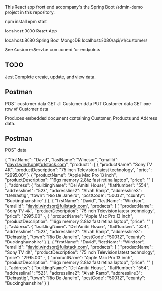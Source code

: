 This React app front end accompany's the Spring Boot /admin-demo project in this repository.


npm install
npm start

localhost:3000 React App

localhost:8080 Spring Boot MongoDB
localhost:8080/api/v1/customers

See CustomerService component for endpoints

TODO
----
Jest
Complete create, update, and view data.


Postman
-------
POST customer data 
GET all Customer data
PUT Customer data
GET one row of Customer data

Produces embedded document containing Customer, Products and Address data.

Postman
-------
POST data

{
    "firstName": "David",
    "lastName": "Windsor",
    "emailId": "david.windsor@fullstack.com",
    "products": [
        {
            "productName": "Sony TV 4K",
            "productDescription": "75 inch Television latest technology",
            "price": "2995.00"
        },
        {
            "productName": "Apple Mac Pro 13 inch",
            "productDescription": "16gb memory 2.8hz fast retina laptop",
            "price": ""
        }
    ],
    "address": {
        "buildingName": "Del Amitri House",
        "flatNumber": "554",
        "addressline1": "523",
        "addressline2": "Alvah Ramp",
        "addressline3": "Dehrastig",
        "town": "Rio De Janeiro",
        "postCode": "50032",
        "county": "Buckinghamshire"
    }
},
{
    "firstName": "David",
    "lastName": "Windsor",
    "emailId": "david.windsor@fullstack.com",
    "products": [
        {
            "productName": "Sony TV 4K",
            "productDescription": "75 inch Television latest technology",
            "price": "2995.00"
        },
        {
            "productName": "Apple Mac Pro 13 inch",
            "productDescription": "16gb memory 2.8hz fast retina laptop",
            "price": ""
        }
    ],
    "address": {
        "buildingName": "Del Amitri House",
        "flatNumber": "554",
        "addressline1": "523",
        "addressline2": "Alvah Ramp",
        "addressline3": "Dehrastig",
        "town": "Rio De Janeiro",
        "postCode": "50032",
        "county": "Buckinghamshire"
    }
},
{
    "firstName": "David",
    "lastName": "Windsor",
    "emailId": "david.windsor@fullstack.com",
    "products": [
        {
            "productName": "Sony TV 4K",
            "productDescription": "75 inch Television latest technology",
            "price": "2995.00"
        },
        {
            "productName": "Apple Mac Pro 13 inch",
            "productDescription": "16gb memory 2.8hz fast retina laptop",
            "price": ""
        }
    ],
    "address": {
        "buildingName": "Del Amitri House",
        "flatNumber": "554",
        "addressline1": "523",
        "addressline2": "Alvah Ramp",
        "addressline3": "Dehrastig",
        "town": "Rio De Janeiro",
        "postCode": "50032",
        "county": "Buckinghamshire"
    }
}
